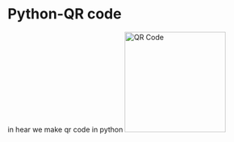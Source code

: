 # Python-QR code
in hear we make qr code in python 
<img src="my_qrcode.png" alt="QR Code" width="200"/>
